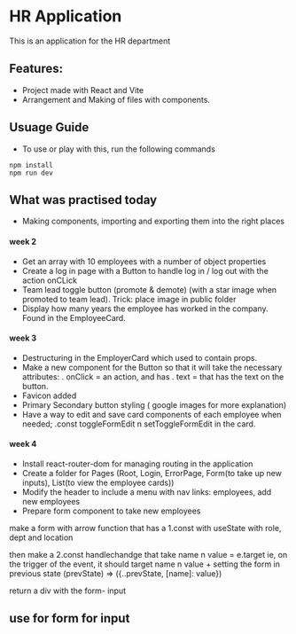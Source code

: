 # HR Application

This is an application for the HR department

## Features:
- Project made with React and Vite
- Arrangement and Making of files with components.

## Usuage Guide
- To use or play with this, run the following commands

```react
npm install
npm run dev
```

## What was practised today
- Making components, importing and exporting them into the right places

#### week 2
- Get an array with 10 employees with a number of object properties
- Create a log in page with a Button to handle log in / log out with the action onCLick
- Team lead toggle button (promote & demote) (with a star image when promoted to team lead). 
  Trick: place image in public folder
- Display how many years the employee has worked in the company. Found in the EmployeeCard.
   

#### week 3
- Destructuring in the EmployerCard which used to contain props. 
- Make a new component for the Button so that it will take the necessary attributes:
  . onClick = an action, and has
  . text = that has the text on the button.
- Favicon added
- Primary Secondary button styling ( google images for more explanation)
- Have a way to edit and save card components of each employee when needed; 
  .const toggleFormEdit n setToggleFormEdit in the card. 

#### week 4
- Install react-router-dom for managing routing in the application
- Create a folder for Pages (Root, Login, ErrorPage, Form(to take up new inputs), List(to view the employee cards))
- Modify the header to include a menu with nav links: employees, add new employees
- Prepare form component to take new employees





make a form with arrow function that has a 1.const with useState with role, dept and location

then make a 2.const handlechandge that take name n value = e.target ie, on the trigger of the event, it should target name n value + setting the form in previous state (prevState) => ({..prevState, [name]: value})

return a div with the form- input


use for form for input
--------------------